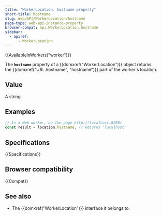 ```yaml
---
title: "WorkerLocation: hostname property"
short-title: hostname
slug: Web/API/WorkerLocation/hostname
page-type: web-api-instance-property
browser-compat: api.WorkerLocation.hostname
sidebar:
  - apiref:
      - WorkerLocation
---
```


{{AvailableInWorkers("worker")}}

The **`hostname`** property of a {{domxref("WorkerLocation")}} object returns the {{domxref("URL.hostname", "hostname")}} part of the worker's location.

## Value

A string.

## Examples

```js
// In a Web worker, on the page http://localhost:8080/
const result = location.hostname; // Returns 'localhost'
```

## Specifications

{{Specifications}}

## Browser compatibility

{{Compat}}

## See also

- The {{domxref("WorkerLocation")}} interface it belongs to.
